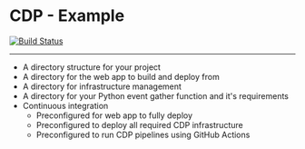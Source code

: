 # CDP - Example

[![Build Status](https://github.com/CouncilDataProject/example/workflows/Build%20Main/badge.svg)](https://github.com/CouncilDataProject/example/actions)

---

* A directory structure for your project
* A directory for the web app to build and deploy from
* A directory for infrastructure management
* A directory for your Python event gather function and it's requirements
* Continuous integration
  * Preconfigured for web app to fully deploy
  * Preconfigured to deploy all required CDP infrastructure
  * Preconfigured to run CDP pipelines using GitHub Actions
